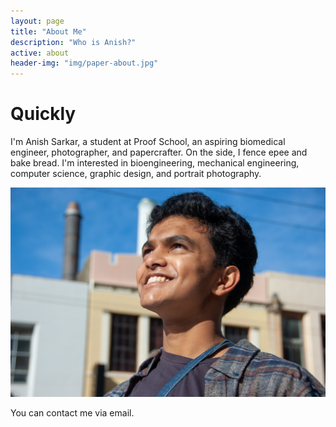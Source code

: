 ```yaml
---
layout: page
title: "About Me"
description: "Who is Anish?"
active: about
header-img: "img/paper-about.jpg"
---
```


# Quickly

I'm Anish Sarkar, a student at Proof School, an aspiring biomedical engineer, photographer, and papercrafter. On the side, I fence epee and bake bread. I'm interested in bioengineering, mechanical engineering, computer science, graphic design, and portrait photography.

![self](/img/about-self.jpg)

You can contact me via email.
